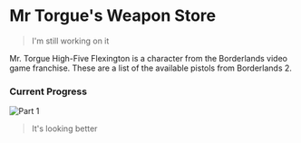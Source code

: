 # Mr Torgue's Weapon Store

> I'm still working on it

Mr. Torgue High-Five Flexington is a character from the Borderlands video game franchise. These are a list of the available pistols from Borderlands 2.

### Current Progress

![Part 1](https://github.com/hgotia/MrTorgue/blob/master/Screenshots/Update2.png)
> It's looking better
